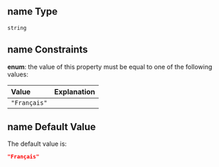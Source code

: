 ## name Type

`string`

## name Constraints

**enum**: the value of this property must be equal to one of the following values:

| Value        | Explanation |
| :----------- | ----------- |
| `"Français"` |             |

## name Default Value

The default value is:

```json
"Français"
```
